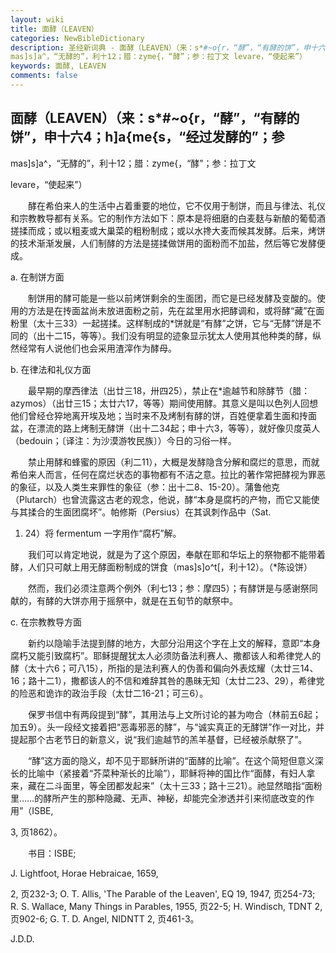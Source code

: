 ```yaml
---
layout: wiki
title: 面酵（LEAVEN）
categories: NewBibleDictionary
description: 圣经新词典 - 面酵（LEAVEN）（来：s*#~o{r，“酵”，“有酵的饼”，申十六4；h]a{me{s，“经过发酵的”；参
mas]s]a^，“无酵的”，利十12；腊：zyme{，“酵”；参：拉丁文 levare，“使起来”）
keywords: 面酵, LEAVEN
comments: false
---
```


## 面酵（LEAVEN）（来：s*#~o{r，“酵”，“有酵的饼”，申十六4；h]a{me{s，“经过发酵的”；参

mas]s]a^，“无酵的”，利十12；腊：zyme{，“酵”；参：拉丁文

levare，“使起来”）

　　酵在希伯来人的生活中占着重要的地位，它不仅用于制饼，而且与律法、礼仪和宗教教导都有关系。它的制作方法如下：原本是将细磨的白麦麸与新酿的葡萄酒搓揉而成；或以粗麦或大巢菜的粗粉制成；或以水搀大麦而候其发酵。后来，烤饼的技术渐渐发展，人们制酵的方法是搓揉做饼用的面粉而不加盐，然后等它发酵便成。

a. 在制饼方面

　　制饼用的酵可能是一些以前烤饼剩余的生面团，而它是已经发酵及变酸的。使用的方法是在抟面盆尚未放进面粉之前，先在盆里用水把酵调和，或将酵“藏”在面粉里（太十三33）一起搓揉。这样制成的*饼就是“有酵”之饼，它与“无酵”饼是不同的（出十二15，等等）。我们没有明显的迹象显示犹太人使用其他种类的酵，纵然经常有人说他们也会采用渣滓作为酵母。

b. 在律法和礼仪方面

　　最早期的摩西律法（出廿三18，卅四25），禁止在*逾越节和除酵节（腊：azymos）（出廿三15；太廿六17，等等）期间使用酵。其意义是叫以色列人回想他们曾经仓猝地离开埃及地；当时来不及烤制有酵的饼，百姓便拿着生面和抟面盆，在漂流的路上烤制无酵饼（出十二34起；申十六3，等等），就好像贝度英人（bedouin；〔译注：为沙漠游牧民族〕）今日的习俗一样。

　　禁止用酵和蜂蜜的原因（利二11），大概是发酵隐含分解和腐烂的意思，而就希伯来人而言，任何在腐烂状态的事物都有不洁之意。拉比的著作常把酵视为罪恶的象征，以及人类生来罪性的象征（参：出十二8、15-20）。蒲鲁他克（Plutarch）也曾流露这古老的观念，他说，酵“本身是腐朽的产物，而它又能使与其揉合的生面团腐坏”。帕修斯（Persius）在其讽刺作品中（Sat.

1. 24）将 fermentum 一字用作“腐朽”解。

　　我们可以肯定地说，就是为了这个原因，奉献在耶和华坛上的祭物都不能带着酵，人们只可献上用无酵面粉制成的饼食（mas]s]o^t[，利十12）。（*陈设饼）

　　然而，我们必须注意两个例外（利七13；参：摩四5）；有酵饼是与感谢祭同献的，有酵的大饼亦用于摇祭中，就是在五旬节的献祭中。

c. 在宗教教导方面

　　新约以隐喻手法提到酵的地方，大部分沿用这个字在上文的解释，意即“本身腐朽又能引致腐朽”。耶稣提醒犹太人必须防备法利赛人、撒都该人和希律党人的酵（太十六6；可八15），所指的是法利赛人的伪善和偏向外表炫耀（太廿三14、16；路十二1），撒都该人的不信和难辞其咎的愚昧无知（太廿二23、29），希律党的险恶和诡诈的政治手段（太廿二16-21；可三6）。

　　保罗书信中有两段提到“酵”，其用法与上文所讨论的甚为吻合（林前五6起；加五9）。头一段经文接着把“恶毒邪恶的酵”，与“诚实真正的无酵饼”作一对比，并提起那个古老节日的新意义，说“我们逾越节的羔羊基督，已经被杀献祭了”。

　　“酵”这方面的隐义，却不见于耶稣所讲的“面酵的比喻”。在这个简短但意义深长的比喻中（紧接着“芥菜种渐长的比喻”），耶稣将神的国比作“面酵，有妇人拿来，藏在二斗面里，等全团都发起来”（太十三33；路十三21）。祂显然暗指“面粉里……的酵所产生的那种隐藏、无声、神秘，却能完全渗透并引来彻底改变的作用”（ISBE,

3, 页1862）。

　　书目：ISBE;

J. Lightfoot, Horae Hebraicae, 1659,

2, 页232-3; O. T. Allis, 'The Parable of the Leaven', EQ 19, 1947, 页254-73; R. S. Wallace, Many Things in Parables, 1955, 页22-5; H. Windisch, TDNT 2, 页902-6; G. T. D. Angel, NIDNTT 2, 页461-3。

J.D.D.








